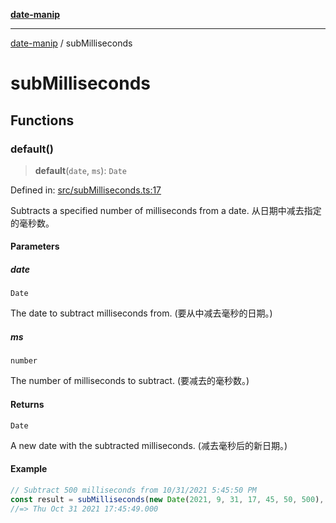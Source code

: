 [**date-manip**](index.md)

***

[date-manip](modules.md) / subMilliseconds

# subMilliseconds

## Functions

### default()

> **default**(`date`, `ms`): `Date`

Defined in: [src/subMilliseconds.ts:17](https://github.com/fengxinming/date-manip/blob/74162e61fff73f0ace27e57ce0b5395775c035f2/src/subMilliseconds.ts#L17)

Subtracts a specified number of milliseconds from a date.
从日期中减去指定的毫秒数。

#### Parameters

##### date

`Date`

The date to subtract milliseconds from. (要从中减去毫秒的日期。)

##### ms

`number`

The number of milliseconds to subtract. (要减去的毫秒数。)

#### Returns

`Date`

A new date with the subtracted milliseconds. (减去毫秒后的新日期。)

#### Example

```typescript
// Subtract 500 milliseconds from 10/31/2021 5:45:50 PM
const result = subMilliseconds(new Date(2021, 9, 31, 17, 45, 50, 500), 500);
//=> Thu Oct 31 2021 17:45:49.000
```
